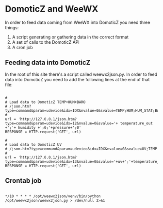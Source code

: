 # DomoticZ and WeeWX

In order to feed data coming from WeeWX into DomoticZ you need three things:
   1) A script generating or gathering data in the correct format 
   2) A set of calls to the DomoticZ API
   2) A cron job
   
## Feeding data into DomoticZ
In the root of this site there's a script called weewx2json.py. In order to feed data into DomoticZ you need to add the following lines at the end of that file:

```

#
# Load data to DomoticZ TEMP+HUM+BARO
# /json.htm?type=command&param=udevice&idx=IDX&nvalue=0&svalue=TEMP;HUM;HUM_STAT;BAR;BAR_FOR
#
url = 'http://127.0.0.1/json.htm?type=command&param=udevice&idx=12&nvalue=0&svalue='+ temperature_out +';'+ humidity +';0;'+pressure+';0'
RESPONSE = HTTP.request('GET', url)

#
# Load data to DomoticZ UV
# /json.htm?type=command&param=udevice&idx=IDX&nvalue=0&svalue=UV;TEMP
#
url = 'http://127.0.0.1/json.htm?type=command&param=udevice&idx=13&nvalue=0&svalue='+uv+';'+temperature_out
RESPONSE = HTTP.request('GET', url)

```

## Crontab job
```

*/10 * * * * /opt/weewx2json/venv/bin/python /opt/weewx2json/weewx2json.py > /dev/null 2>&1

``` 
